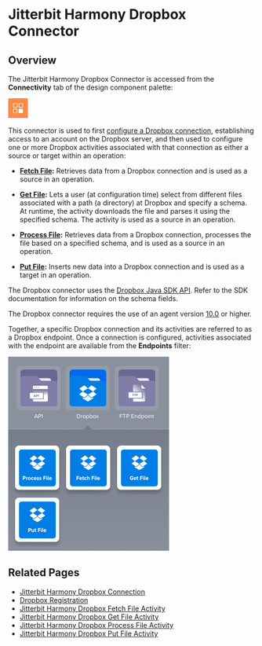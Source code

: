 # Jitterbit Harmony Dropbox Connector


## Overview

The Jitterbit Harmony Dropbox Connector is accessed from the **Connectivity** tab of the design component palette:

![Connectivity tab](./assets/connectivity-tab.png)

This connector is used to first [configure a Dropbox connection](./connection.md), establishing access to an account on
the Dropbox server, and then used to configure one or more Dropbox activities associated with that connection as either
a source or target within an operation:

- **[Fetch File](./fetch-file-activity.md):** Retrieves data from a Dropbox connection and is used as a source in an
  operation.

- **[Get File](./get-file-activity.md):** Lets a user (at configuration time) select from different files associated
  with a path (a directory) at Dropbox and specify a schema. At runtime, the activity downloads the file and parses it
  using the specified schema. The activity is used as a source in an operation.

- **[Process File](./process-file-activity.md):** Retrieves data from a Dropbox connection, processes the file based on
  a specified schema, and is used as a source in an operation.

- **[Put File](./fetch-file-activity.md):** Inserts new data into a Dropbox connection and is used as a target in an
  operation.

The Dropbox connector uses the [Dropbox Java SDK API](https://dropbox.github.io/dropbox-sdk-java/api-docs/v2.1.x/).
Refer to the SDK documentation for information on the schema fields.

The Dropbox connector requires the use of an agent version [10.0](https://success.jitterbit.com/display/DOC/10.0) or
higher.

Together, a specific Dropbox connection and its activities are referred to as a Dropbox endpoint. Once
a connection is configured, activities associated with the endpoint are available from the **Endpoints** filter:

![Connectivity tab](./assets/dropbox-connection.png)


## Related Pages

- [Jitterbit Harmony Dropbox Connection](./connection.md)
- [Dropbox Registration](./registration.md)
- [Jitterbit Harmony Dropbox Fetch File Activity](./fetch-file-activity.md)
- [Jitterbit Harmony Dropbox Get File Activity](./get-file-activity.md)
- [Jitterbit Harmony Dropbox Process File Activity](./process-file-activity.md)
- [Jitterbit Harmony Dropbox Put File Activity](./put-file-activity.md)
